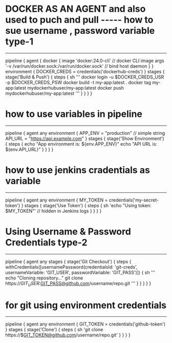 # DOCKER AS AN AGENT and also used to puch and pull ----- how to sue username , password variable type-1
-----------------------------------------------------------------------------------------------------

 pipeline {
    agent {
        docker {
            image 'docker:24.0-cli'    // docker CLI image
            args '-v /var/run/docker.sock:/var/run/docker.sock'  // bind host daemon
        }
    }
    environment {
        DOCKER_CREDS = credentials('dockerhub-creds')
    }
    stages {
        stage('Build & Push') {
            steps {
                sh '''
                docker login -u $DOCKER_CREDS_USR -p $DOCKER_CREDS_PSW
                docker build -t my-app:latest .
                docker tag my-app:latest mydockerhubuser/my-app:latest
                docker push mydockerhubuser/my-app:latest
                '''
            }
        }
    }
} 


# how to use variables in pipeline
----------------------------------

pipeline {
    agent any
    environment {
        APP_ENV = "production"          // simple string
        API_URL = "https://api.example.com"
    }
    stages {
        stage('Show Environment') {
            steps {
                echo "App environment is: ${env.APP_ENV}"
                echo "API URL is: ${env.API_URL}"
            }
        }
    }
}

# how to use jenkins cradentials as variable
-------------------------------------------
pipeline {
    agent any
    environment {
        MY_TOKEN = credentials('my-secret-token')
    }
    stages {
        stage('Use Token') {
            steps {
                sh 'echo "Using token: $MY_TOKEN"'  // hidden in Jenkins logs
            }
        }
    }
} 


# Using Username & Password Credentials type-2
--------------------------------------

pipeline {
    agent any
    stages {
        stage('Git Checkout') {
            steps {
                withCredentials([usernamePassword(credentialsId: 'git-creds', 
                                                 usernameVariable: 'GIT_USER', 
                                                 passwordVariable: 'GIT_PASS')]) {
                    sh '''
                        echo "Cloning repository..."
                        git clone https://$GIT_USER:$GIT_PASS@github.com/username/repo.git
                    '''
                }
            }
        }
    }
}



# for git using environment credentials
-------------------------------------
pipeline {
    agent any
    environment {
        GIT_TOKEN = credentials('github-token')
    }
    stages {
        stage('Clone') {
            steps {
                sh 'git clone https://$GIT_TOKEN@github.com/username/repo.git'
            }
        }
    }
}
